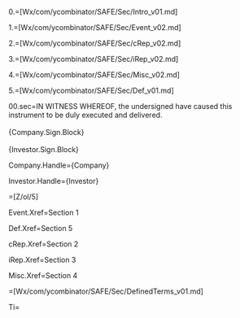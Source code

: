 0.=[Wx/com/ycombinator/SAFE/Sec/Intro_v01.md]

1.=[Wx/com/ycombinator/SAFE/Sec/Event_v02.md]

2.=[Wx/com/ycombinator/SAFE/Sec/cRep_v02.md]

3.=[Wx/com/ycombinator/SAFE/Sec/iRep_v02.md]

4.=[Wx/com/ycombinator/SAFE/Sec/Misc_v02.md]

5.=[Wx/com/ycombinator/SAFE/Sec/Def_v01.md]

00.sec=IN WITNESS WHEREOF, the undersigned have caused this instrument to be duly executed and delivered.<br><br>{Company.Sign.Block}<br><br>{Investor.Sign.Block}
  
Company.Handle={Company}

Investor.Handle={Investor}

=[Z/ol/5]

Event.Xref=Section 1

Def.Xref=Section 5

cRep.Xref=Section 2

iRep.Xref=Section 3

Misc.Xref=Section 4

=[Wx/com/ycombinator/SAFE/Sec/DefinedTerms_v01.md]

Ti=</i>

